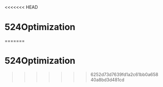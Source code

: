 <<<<<<< HEAD
# 524Optimization
=======
# 524Optimization

>>>>>>> 6252d73d7639fd1a2c61bb0a65840a8bd3d481cd
